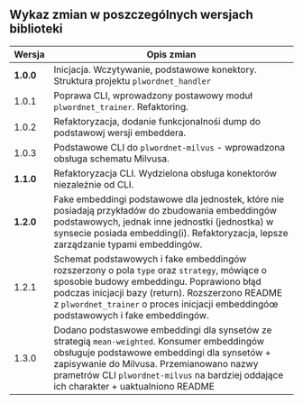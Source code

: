 ## Wykaz zmian w poszczególnych wersjach biblioteki


| Wersja    | Opis zmian                                                                                                                                                                                                                                                                         |
|-----------|------------------------------------------------------------------------------------------------------------------------------------------------------------------------------------------------------------------------------------------------------------------------------------|
| **1.0.0** | Inicjacja. Wczytywanie, podstawowe konektory. Struktura projektu `plwordnet_handler`                                                                                                                                                                                               |
| 1.0.1     | Poprawa CLI, wprowadzony postawowy moduł `plwordnet_trainer`. Refaktoring.                                                                                                                                                                                                         |
| 1.0.2     | Refaktoryzacja, dodanie funkcjonalnośi dump do podstawowj wersji embeddera.                                                                                                                                                                                                        | 
| 1.0.3     | Podstawowe CLI do `plwordnet-milvus` - wprowadzona obsługa schematu Milvusa.                                                                                                                                                                                                       |
| **1.1.0** | Refaktoryzacja CLI. Wydzielona obsługa konektorów niezależnie od CLI.                                                                                                                                                                                                              |
| **1.2.0** | Fake embeddingi podstawowe dla jednostek, które nie posiadają przykładów do zbudowania embeddingów podstawowych, jednak inne jednostki (jednostka) w synsecie posiada embedding(i). Refaktoryzacja, lepsze zarządzanie typami embeddingów.                                         |
| 1.2.1 | Schemat podstawowych i fake embeddingów rozszerzony o pola `type` oraz `strategy`, mówiące o sposobie budowy embeddingu. Poprawiono błąd podczas inicjacji bazy (return). Rozszerzono README z `plwordnet_trainer` o proces inicjacji embeddingóœ podstawowych i fake embeddingów. |
| 1.3.0 | Dodano podstaswowe embeddingi dla synsetów ze strategią `mean-weighted`. Konsumer embeddingów obsługuje podstawowe embeddingi dla synsetów + zapisywanie do Milvusa. Przemianowano nazwy prametrów CLI `plwordnet-milvus` na bardziej oddające ich charakter + uaktualniono README |
